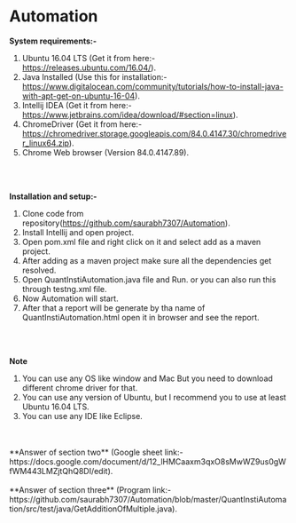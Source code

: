 # Automation
**System requirements:-**<br/>
1. Ubuntu 16.04 LTS (Get it from here:- https://releases.ubuntu.com/16.04/). <br/>
2. Java Installed (Use this for installation:- https://www.digitalocean.com/community/tutorials/how-to-install-java-with-apt-get-on-ubuntu-16-04). <br/>
3. Intellij IDEA (Get it from here:- https://www.jetbrains.com/idea/download/#section=linux). <br/>
4. ChromeDriver (Get it from here:- https://chromedriver.storage.googleapis.com/84.0.4147.30/chromedriver_linux64.zip). <br/>
5. Chrome Web browser (Version 84.0.4147.89). <br/>
<br/>
<br/>

**Installation and setup:-**<br/>
1. Clone code from repository(https://github.com/saurabh7307/Automation). <br/>
2. Install Intellij and open project. <br>
3. Open pom.xml file and right click on it and select add as a maven project. <br>
4. After adding as a maven project make sure all the dependencies get resolved. <br>
5. Open QuantInstiAutomation.java file and Run. or you can also run this through testng.xml file.
6. Now Automation will start. <br>
7. After that a report will be generate by tha name of QuantInstiAutomation.html open it in browser and see the report.
<br/>
<br/>


**Note**<br>
1. You can use any OS like window and Mac But you need to download different chrome driver for that.<br>
2. You can use any version of Ubuntu, but I recommend you to use at least Ubuntu 16.04 LTS. <br>
3. You can use any IDE like Eclipse.<br>
<br>
<br>
**Answer of section two** (Google sheet link:- https://docs.google.com/document/d/12_lHMCaaxm3qxO8sMwWZ9us0gWfWM443LMZjtQhQ8DI/edit). <br>
<br>
**Answer of section three** (Program link:- https://github.com/saurabh7307/Automation/blob/master/QuantInstiAutomation/src/test/java/GetAdditionOfMultiple.java). <br>
<br>




